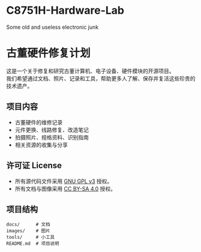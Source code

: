 # C8751H-Hardware-Lab
Some old and useless electronic junk
# 古董硬件修复计划 

这是一个关于修复和研究古董计算机、电子设备、硬件模块的开源项目。  
我们希望通过文档、照片、记录和工具，帮助更多人了解、保存并复活这些珍贵的技术遗产。

## 项目内容

- 古董硬件的维修记录
- 元件更换、线路修复、改造笔记
- 拍摄照片、规格资料、识别指南
- 相关资源的收集与分享

##  许可证 License

- 所有源代码文件采用 [GNU GPL v3](LICENSE) 授权。
- 所有文档与图像采用 [CC BY-SA 4.0](https://creativecommons.org/licenses/by-sa/4.0/) 授权。


## 项目结构

```text
docs/      # 文档
images/    # 图片
tools/     # 小工具
README.md  # 项目说明
